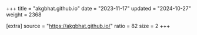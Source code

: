 +++
title = "akgbhat.github.io"
date = "2023-11-17"
updated = "2024-10-27"
weight = 2368

[extra]
source = "https://akgbhat.github.io/"
ratio = 82
size = 2
+++

